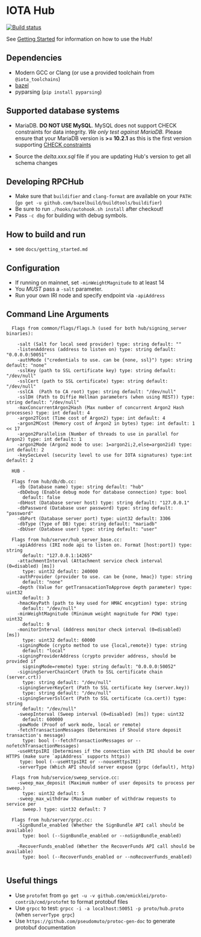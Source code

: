# IOTA Hub
[![Build status](https://badge.buildkite.com/9c05b4a87f2242c78d62709136ca54a6d63fd48aa9b764f3e1.svg)](https://buildkite.com/iota-foundation/rpchub)

See [Getting Started](docs/getting_started.md) for information on how to use the Hub!

## Dependencies
- Modern GCC or Clang (or use a provided toolchain from `@iota_toolchains`)
- [bazel](https://github.com/bazelbuild/bazel/releases)
- pyparsing (`pip install pyparsing`)

## Supported database systems
- MariaDB. **DO NOT USE MySQL**. MySQL does not support CHECK constraints for data integrity. *We only test against MariaDB.*
  Please ensure that your MariaDB version is **>= 10.2.1** as this is the first version supporting [CHECK constraints](https://mariadb.com/kb/en/library/constraint/#check-constraints)
  
- Source the _delta.xxx.sql_ file if you are updating Hub's version to get all schema changes

## Developing RPCHub
- Make sure that `buildifier` and `clang-format` are available on your `PATH`: (`go get -u github.com/bazelbuild/buildtools/buildifier`)
- Be sure to run `./hooks/autohook.sh install` after checkout!
- Pass `-c dbg` for building with debug symbols.

## How to build and run 
- see `docs/getting_started.md`

## Configuration
- If running on mainnet, set `-minWeightMagnitude` to at least 14
- You *MUST* pass a `-salt` parameter.
- Run your own IRI node and specify endpoint via `-apiAddress`

## Command Line Arguments
```
  Flags from common/flags/flags.h (used for both hub/signing_server binaries):
  
    -salt (Salt for local seed provider) type: string default: "" 
    -listenAddress (address to listen on) type: string default: "0.0.0.0:50051"
    -authMode ("credentials to use. can be {none, ssl}") type: string default: "none"
    -sslKey (path to SSL certificate key) type: string default: "/dev/null"
    -sslCert (path to SSL certificate) type: string default: "/dev/null"
    -sslCA  (Path to CA root) type: string default: "/dev/null"
    -sslDH (Path to Diffie Hellman parameters (when using REST)) type: string default: "/dev/null"
    -maxConcurrentArgon2Hash (Max number of concurrent Argon2 Hash processes) type: int default: 4
    -argon2TCost (Time cost of Argon2) type: int default: 4
    -argon2MCost (Memory cost of Argon2 in bytes) type: int default: 1 << 17
    -argon2Parallelism (Number of threads to use in parallel for Argon2) type: int default: 1
    -argon2Mode (Argon2 mode to use: 1=argon2i;2,else=argon2id) type: int default: 2
    -keySecLevel (security level to use for IOTA signatures) type:int default: 2
    
  HUB -

  Flags from hub/db/db.cc:
    -db (Database name) type: string default: "hub"
    -dbDebug (Enable debug mode for database connection) type: bool
      default: false
    -dbHost (Database server host) type: string default: "127.0.0.1"
    -dbPassword (Database user password) type: string default: "password"
    -dbPort (Database server port) type: uint32 default: 3306
    -dbType (Type of DB) type: string default: "mariadb"
    -dbUser (Database user) type: string default: "user"

  Flags from hub/server/hub_server_base.cc:
    -apiAddress (IRI node api to listen on. Format [host:port]) type: string
      default: "127.0.0.1:14265"
    -attachmentInterval (Attachment service check interval (0=disabled) [ms])
      type: uint32 default: 240000
    -authProvider (provider to use. can be {none, hmac}) type: string
      default: "none"
    -depth (Value for getTransacationToApprove depth parameter) type: uint32
      default: 3
    -hmacKeyPath (path to key used for HMAC encyption) type: string
      default: "/dev/null"
    -minWeightMagnitude (Minimum weight magnitude for POW) type: uint32
      default: 9
    -monitorInterval (Address monitor check interval (0=disabled) [ms])
      type: uint32 default: 60000
    -signingMode (crypto method to use {local,remote}) type: string
      default: "local"
    -signingProviderAddress (crypto provider address, should be provided if
      signingMode=remote) type: string default: "0.0.0.0:50052"
    -signingServerChainCert (Path to SSL certificate chain (server.crt))
      type: string default: "/dev/null"
    -signingServerKeyCert (Path to SSL certificate key (server.key))
      type: string default: "/dev/null"
    -signingServerSslCert (Path to SSL certificate (ca.cert)) type: string
      default: "/dev/null"
    -sweepInterval (Sweep interval (0=disabled) [ms]) type: uint32
      default: 600000
    -powMode (Proof of work mode, local or remote)
    -fetchTransactionMessages (Determines if Should store deposit transaction's message) 
      type: bool (--fetchTransactionMessages or --nofetchTransactionMessages)
    -useHttpsIRI (Determines if the connection with IRI should be over HTTPS (make sure `apiAddress` supports https)) 
     type: bool (--useHttpsIRI or --nouseHttpsIRI)
    -serverType (Which API should server expose {grpc (default), http)

  Flags from hub/service/sweep_service.cc:
    -sweep_max_deposit (Maximum number of user deposits to process per sweep.)
      type: uint32 default: 5
    -sweep_max_withdraw (Maximum number of withdraw requests to service per
      sweep.) type: uint32 default: 7
      
  Flags from hub/server/grpc.cc:
    -SignBundle_enabled (Whether the SignBundle API call should be available) 
      type: bool (--SignBundle_enabled or --noSignBundle_enabled)
       
    -RecoverFunds_enabled (Whether the RecoverFunds API call should be available) 
      type: bool (--RecoverFunds_enabled or --noRecoverFunds_enabled)
      
```

## Useful things
- Use `protofmt` from `go get -u -v github.com/emicklei/proto-contrib/cmd/protofmt` to format protobuf files
- Use `grpcc` to test: `grpcc -i -a localhost:50051 -p proto/hub.proto` (when `serverType grpc`)
- Use `https://github.com/pseudomuto/protoc-gen-doc` to generate protobuf documentation
